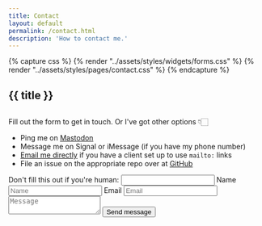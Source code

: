 ```yaml
---
title: Contact
layout: default
permalink: /contact.html
description: 'How to contact me.'
---
```

{% capture css %}
  {% render "../assets/styles/widgets/forms.css" %}
  {% render "../assets/styles/pages/contact.css" %}
{% endcapture %}
<style>
  {{ css | cssmin }}
</style>
<h2 class="page__header">{{ title }}</h2>
<div class="contact__wrapper">
  <div class="column contact__description">
    <p>Fill out the form to get in touch. Or I've got other options 👇🏻</p>
    <ul>
      <li>Ping me on <a href="https://social.lol/@cory">Mastodon</a></li>
      <li>Message me on Signal or iMessage (if you have my phone number)</li>
      <li><a href="mailto:{{ meta.authorEmail }}">Email me directly</a> if you have a client set up to use <code>mailto:</code> links</li>
      <li>File an issue on the appropriate repo over at <a href="https://github.com/cdransf">GitHub</a></li>
    </ul>
  </div>
  <form class="column" method="POST" action="/contact/success" name="contact" netlify netlify-honeypot="bot-field">
    <label class="hidden">
      Don't fill this out if you're human: <input name="bot-field" />
    </label>
    <label>
      <span class="hidden">Name</span>
      <input type="text" name="name" placeholder="Name" required />
    </label>
    <label>
      <span class="hidden">Email</span>
      <input type="email" name="email" placeholder="Email" required />
    </label>
    <textarea name="message" placeholder="Message" required></textarea>
    <button class="pill--button" type="submit">Send message</button>
  </form>
</div>
